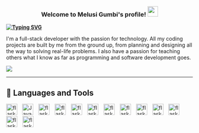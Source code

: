 <h3 align="center">
  Welcome to Melusi Gumbi's profile!
  <img src="https://media.giphy.com/media/hvRJCLFzcasrR4ia7z/giphy.gif" width="28">
</h3>

**[![Typing SVG](https://readme-typing-svg.demolab.com?font=Tahoma+Code&pause=1000&color=F7E21D&width=435&lines=Full-Stack+Developer;App+Developer;Tech+Enthusiast;Creative+Coder;Always+Learning)](https://git.io/typing-svg)**

I'm a full-stack developer with the passion for technology. All my coding projects are built by me from the ground up, from planning and designing all the way to solving real-life problems. I also have a passion for teaching others what I know as far as programming and software development goes.

<a href='mailto:gumbimelusi2@gmail.com'><img src='https://custom-icon-badges.demolab.com/badge/-gumbimelusi2@gmail.com-yellow?style=for-the-badge&logo=mention&logoColor=white'/></a>

---
## 🧰 Languages and Tools
<p>
<a href="#"><img  alt="Java" width="30px" style="padding-right:10px;" src="https://cdn.jsdelivr.net/gh/devicons/devicon/icons/python/python-plain.svg"/></a>
<a href="#"><img align="left" alt="flask" width="30px" style="padding-right:10px;" src="https://cdn.jsdelivr.net/gh/devicons/devicon/icons/flask/flask-original.svg"/></a>
<a href="#"><img  alt="flask" width="30px" style="padding-right:10px;" src="https://cdn.jsdelivr.net/gh/devicons/devicon/icons/flutter/flutter-plain.svg"/></a>
<a href="#"><img  alt="flask" width="30px" style="padding-right:10px;" src="https://cdn.jsdelivr.net/gh/devicons/devicon/icons/html5/html5-plain.svg"/></a>
<a href="#"><img  alt="flask" width="30px" style="padding-right:10px;" src="https://cdn.jsdelivr.net/gh/devicons/devicon/icons/css3/css3-plain.svg"/></a>
<a href="#"><img  alt="flask" width="30px" style="padding-right:10px;" src="https://cdn.jsdelivr.net/gh/devicons/devicon/icons/react/react-original.svg"/></a>
<a href="#"><img  alt="flask" width="30px" style="padding-right:10px;" src="https://cdn.jsdelivr.net/gh/devicons/devicon/icons/javascript/javascript-plain.svg"/></a>
<a href="#"><img  alt="flask" width="30px" style="padding-right:10px;" src="https://cdn.jsdelivr.net/gh/devicons/devicon/icons/git/git-original.svg"/></a>
<a href="#"><img  alt="flask" width="30px" style="padding-right:10px;" src="https://cdn.jsdelivr.net/gh/devicons/devicon/icons/linux/linux-original.svg"/></a>
<a href="#"><img  alt="flask" width="30px" style="padding-right:10px;" src="https://cdn.jsdelivr.net/gh/devicons/devicon/icons/selenium/selenium-original.svg"/></a>
<a href="#"><img  alt="flask" width="30px" style="padding-right:10px;" src="https://cdn.jsdelivr.net/gh/devicons/devicon/icons/github/github-original.svg"/></a>
<a href="#"><img  alt="flask" width="30px" style="padding-right:10px;" src="https://cdn.jsdelivr.net/gh/devicons/devicon/icons/illustrator/illustrator-plain.svg"/></a>
<a href="#"><img  alt="flask" width="30px" style="padding-right:10px;" src="https://cdn.jsdelivr.net/gh/devicons/devicon/icons/windows8/windows8-original.svg"/></a>
</p>
<br />

#
<!---
lazarus-gumbi/lazarus-gumbi is a ✨ special ✨ repository because its `README.md` (this file) appears on your GitHub profile.
You can click the Preview link to take a look at your changes.
--->

